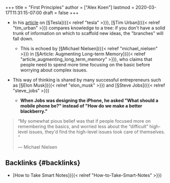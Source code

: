 +++
title = "First Principles"
author = ["Alex Koen"]
lastmod = 2020-03-17T11:31:15-07:00
draft = false
+++

-   In his [article](https://waitbutwhy.com/2015/06/how-tesla-will-change-your-life.html) on [§Tesla]({{< relref "tesla" >}}), [§Tim Urban]({{< relref "tim_urban" >}}) compares knowledge to a tree: if you don't have a solid trunk of information on which to scaffold new ideas, the "branches" will fall down.
    -   This is echoed by [§Michael Nielsen]({{< relref "michael_nielsen" >}}) in [§Article: Augmenting Long-term Memory]({{< relref "article_augmenting_long_term_memory" >}}), who claims that people need to spend more time focusing on the basic before worrying about complex issues.

-   This way of thinking is shared by many successful entrepreneurs such as [§Elon Musk]({{< relref "elon_musk" >}}) and [§Steve Jobs]({{< relref "steve_jobs" >}})
    -   **When Jobs was designing the iPhone, he asked "What should a mobile phone be?" instead of "How do we make a better blackberry."**

> “My somewhat pious belief was that if people focused more on remembering the basics, and worried less about the “difficult” high-level issues, they'd find the high-level issues took care of themselves. ”
>
> — Michael Nielsen


## Backlinks {#backlinks}

-   [How to Take Smart Notes]({{< relref "How-to-Take-Smart-Notes" >}})
